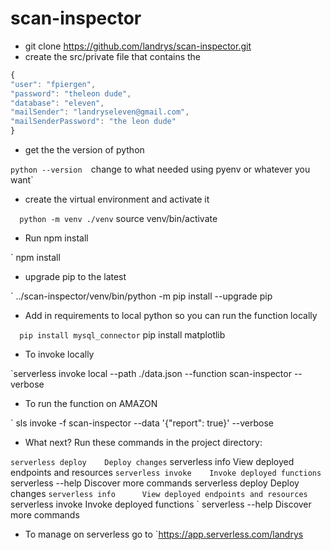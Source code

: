 # scan-inspector

- git clone https://github.com/landrys/scan-inspector.git
- create the src/private file that contains the

```javascript
{
"user": "fpiergen",
"password": "theleon dude",
"database": "eleven", 
"mailSender": "landryseleven@gmail.com",
"mailSenderPassword": "the leon dude" 
}
```
       	
- get the the version of python 

`python --version 
`change to what needed using pyenv or whatever you want`

- create the virtual environment and activate it

`	python -m venv ./venv
`	source venv/bin/activate
- Run npm install

`	npm install
- upgrade pip to the latest

`       ../scan-inspector/venv/bin/python -m pip install --upgrade pip
- Add in requirements to local python so you can run the function locally

`   pip install mysql_connector
`   pip install matplotlib
- To invoke locally

`serverless invoke local --path ./data.json --function scan-inspector --verbose

- To run the function on AMAZON

`   sls invoke -f scan-inspector --data '{"report": true}' --verbose

- What next?  Run these commands in the project directory:

` serverless deploy    Deploy changes
` serverless info      View deployed endpoints and resources
` serverless invoke    Invoke deployed functions
` serverless --help    Discover more commands            serverless deploy    Deploy changes
` serverless info      View deployed endpoints and resources
` serverless invoke    Invoke deployed functions
` serverless --help    Discover more commands

- To manage on serverless go to 
`https://app.serverless.com/landrys 
